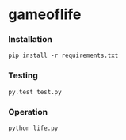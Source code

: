 gameoflife
==========

### Installation

`pip install -r requirements.txt`

### Testing

`py.test test.py`

### Operation

`python life.py`
